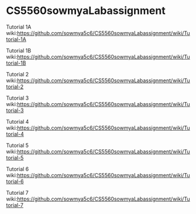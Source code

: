 # CS5560sowmyaLabassignment

Tutorial 1A wiki:https://github.com/sowmya5c6/CS5560sowmyaLabassignment/wiki/Tutorial-1A

Tutorial 1B wiki:https://github.com/sowmya5c6/CS5560sowmyaLabassignment/wiki/Tutorial-1B

Tutorial 2 wiki:https://github.com/sowmya5c6/CS5560sowmyaLabassignment/wiki/Tutorial-2

Tutorial 3 wiki:https://github.com/sowmya5c6/CS5560sowmyaLabassignment/wiki/Tutorial-3

Tutorial 4 wiki:https://github.com/sowmya5c6/CS5560sowmyaLabassignment/wiki/Tutorial-4

Tutorial 5 wiki:https://github.com/sowmya5c6/CS5560sowmyaLabassignment/wiki/Tutorial-5

Tutorial 6 wiki:https://github.com/sowmya5c6/CS5560sowmyaLabassignment/wiki/Tutorial-6

Tutorial 7 wiki:https://github.com/sowmya5c6/CS5560sowmyaLabassignment/wiki/Tutorial-7
